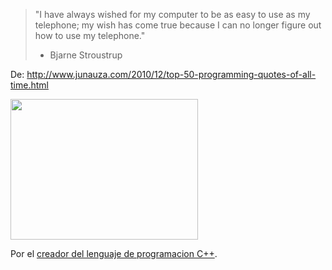 <html><body><blockquote>"I have always wished for my computer to be as easy to use as my telephone; my wish has come true because I can no longer figure out how to use my telephone."

- Bjarne Stroustrup</blockquote>

De: <a href="http://www.junauza.com/2010/12/top-50-programming-quotes-of-all-time.html" target="_blank">http://www.junauza.com/2010/12/top-50-programming-quotes-of-all-time.html</a>



<a href="http://en.wikipedia.org/wiki/File:BjarneStroustrup.jpg"><img class="size-medium wp-image-3007" title="BjarneStroustrup" src="/wp-content/uploads/2010/12/BjarneStroustrup-300x225.jpg" alt="" width="300" height="225"></a>



Por el <a href="http://en.wikipedia.org/wiki/Bjarne_Stroustrup" target="_blank">creador del lenguaje de programacion C++</a>.</body></html>